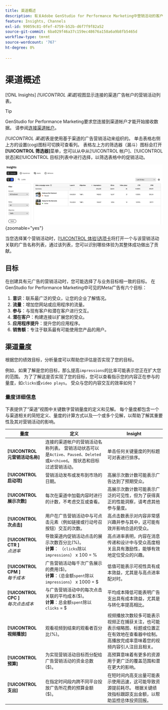 ```yaml
---
title: 渠道概述
description: 有关Adobe GenStudio for Performance Marketing中营销活动的客户参与、性能、预算和支出的概述，请参阅。
feature: Insights, Channels
exl-id: 99059c81-0fef-4759-b52b-d6f7f9f82a52
source-git-commit: 6ba029f46a37c159ec48676a158a6a9b8fb5465d
workflow-type: tm+mt
source-wordcount: '767'
ht-degree: 0%

---
```


# 渠道概述

[!DNL Insights] _[!UICONTROL 渠道]_&#x200B;视图显示连接的渠道广告帐户的营销活动列表。

>[!TIP]
>
>GenStudio for Performance Marketing要求您连接到渠道帐户才能开始接收数据。 请参阅[连接渠道帐户](connect-channel.md)。

_[!UICONTROL 渠道]_&#x200B;表是使用基于渠道的广告营销活动来组织的。 单击表格右侧上方的设置(cog)图标可切换可查看列。 表格左上方的筛选器（漏斗）图标会打开&#x200B;**[!UICONTROL 筛选器]**&#x200B;菜单，您可以从中从[!UICONTROL 帐户]、[!UICONTROL 状态]和[!UICONTROL 目标]列表中进行选择，以筛选表格中的促销活动。

![渠道筛选器和表](/help/assets/insights-channels-filter.png){zoomable="yes"}

当您选择某个营销活动时，[[!UICONTROL 体验]选项卡](experiences.md)将打开一个与该营销活动关联的广告名称列表，通过该列表，您可以识别哪些体验为其整体成功做出了贡献。

## 目标

在创建具有元广告的营销活动时，您可能选择了与业务目标相一致的目标。 在GenStudio for Performance Marketing中可见的Meta广告有六个目标：

1. **意识**：联系最广泛的受众，让您的企业了解情况。
1. **流量**：增加您网站或应用程序的流量。
1. **参与**：与现有客户和潜在客户进行交互。
1. **潜在客户**：构建连接以扩展您的受众。
1. **应用程序提升**：提升您的应用程序。
1. **销售额**：专注于联系最有可能使用您产品的用户。

## 渠道量度

根据您的绩效目标，分析量度可以帮助您评估是否实现了您的目标。

例如，如果了解是您的目标，那么提高`impressions`的比率可能表示您正在扩大您的范围。 为了了解这是否实现了您的目标，您可以查看指示您的内容正在参与的量度，如`clicks`或`video plays`。 受众与您的内容交互的效率如何？

### 量度详细信息

下表提供了“渠道”视图中关键数字营销量度的定义和见解。 每个量度都包含一个与渠道相关的简短定义、量度的计算方式以及一个或多个见解，以帮助了解其重要性及其对营销活动的影响。

| 量度 | 定义 | Insight |
| ----------- | ----------------------------- | -------------------------------- |
| **[!UICONTROL 元营销活动名称]** | 连接的渠道帐户的营销活动名称列表。 营销活动状态可以是`Active`、`Paused`、`Deleted`或`Archived`。 按状态和目标过滤营销活动。 | 单击任何关键量度的列标题可对表进行排序。 |
| **[!UICONTROL 启动项]** | 营销活动发布或发布到市场的日期。 | 高展示次数计数可能表示广告达到了预期受众。 |
| **[!UICONTROL 展示次数]** | 每次在渠道中加载内容时进行的计数，不考虑交互或查看。 | 高展示次数计数可能表示广泛的可见性，但为了获得真正的性能洞察，请考虑其他参与量度。 |
| **[!UICONTROL 次点击]** | 用户在广告营销活动中与可点击元素（例如链接或行动号召按钮）交互的次数。 | 高点击数表示对内容非常感兴趣并参与其中，这可能有效并影响合适的受众。 |
| **[!UICONTROL CTR ]**<br>_点进率_ | 导致渠道内促销活动点击的展示次数百分比(%)。<br>**计算**： （`clicks`除以`impressions`） x 100 = % | 高点进率表明，内容在消息传递和设计中与受众高度相关且具有激励性，能够有效地定位受众的兴趣。 |
| **[!UICONTROL CPM ]**<br>_每千成本_ | 广告营销活动每千次广告展示的费用($)。 <br>**计算**：（总金额`spent`除以`impressions`） x 1000 = $ | 低值可能表示可视性具有成本效益，尤其是与高点进率配对时。 |
| **[!UICONTROL CPC ]**<br>_每次点击成本_ | 与广告营销活动中的每次点击关联的平均成本($)。<br>**计算**：总金额`spent`除以`clicks` = $ | 平均成本降低可能表明广告支出具有成本效益，尤其是与转化率提高相比。 |
| **[!UICONTROL 视频播放]** | 观看视频到结束的观看者百分比(%)。 | 视频播放次数较多可能表示视频正在捕获关注，也可能表示缩略图、标题或位置正在有效地在查看器中绘制。 高播放完成率意味着您的视频内容引人注目且相关。 |
| **[!UICONTROL 预算]** | 为实现营销活动目标而分配给广告营销活动的资金总数($)。 | 高预算意味着有更多的资源用于更广泛的覆盖范围和潜在更大的影响。 |
| **[!UICONTROL 支出]** | 在指定时间段内跨不同平台投放广告所花费的预算金额($)。 | 在短时间内高支出量可能表示使用迅速，这可能导致资源提前耗尽。 根据关键绩效指标跟踪支出金额，以帮助监控总体投资回报。 |
